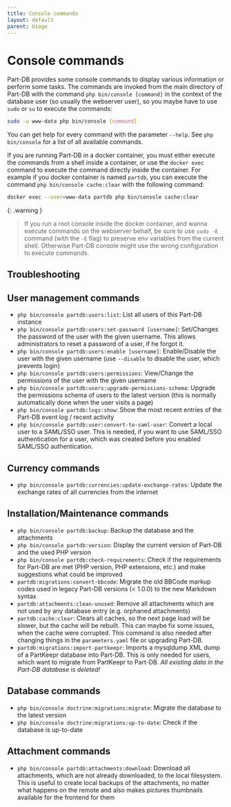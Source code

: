 ```yaml
---
title: Console commands
layout: default
parent: Usage
---
```


# Console commands

Part-DB provides some console commands to display various information or perform some tasks.
The commands are invoked from the main directory of Part-DB with the command `php bin/console [command]` in the context
of the database user (so usually the webserver user), so you maybe have to use `sudo` or `su` to execute the commands: 
  
```bash
sudo -u www-data php bin/console [command]
```

You can get help for every command with the parameter `--help`. See `php bin/console` for a list of all available
commands.

If you are running Part-DB in a docker container, you must either execute the commands from a shell inside a container,
or use the `docker exec` command to execute the command directly inside the container. For example if you docker container
is named `partdb`, you can execute the command `php bin/console cache:clear` with the following command:

```bash
docker exec --user=www-data partdb php bin/console cache:clear
```

{: .warning }
> If you run a root console inside the docker container, and wanna execute commands on the webserver behalf, be sure to use `sudo -E` command (with the `-E` flag) to preserve env variables from the current shell.
> Otherwise Part-DB console might use the wrong configuration to execute commands.

## Troubleshooting

## User management commands

* `php bin/console partdb:users:list`: List all users of this Part-DB instance
* `php bin/console partdb:users:set-password [username]`: Set/Changes the password of the user with the given username.
  This allows administrators to reset a password of a user, if he forgot it.
* `php bin/console partdb:users:enable [username]`: Enable/Disable the user with the given username (use `--disable` to
  disable the user, which prevents login)
* `php bin/console partdb:users:permissions`: View/Change the permissions of the user with the given username
* `php bin/console partdb:users:upgrade-permissions-schema`: Upgrade the permissions schema of users to the latest
  version (this is normally automatically done when the user visits a page)
* `php bin/console partdb:logs:show`: Show the most recent entries of the Part-DB event log / recent activity
* `php bin/console partdb:user:convert-to-saml-user`: Convert a local user to a SAML/SSO user. This is needed, if you
  want to use SAML/SSO authentication for a user, which was created before you enabled SAML/SSO authentication.

## Currency commands

* `php bin/console partdb:currencies:update-exchange-rates`: Update the exchange rates of all currencies from the
  internet

## Installation/Maintenance commands

* `php bin/console partdb:backup`: Backup the database and the attachments
* `php bin/console partdb:version`: Display the current version of Part-DB and the used PHP version
* `php bin/console partdb:check-requirements`: Check if the requirements for Part-DB are met (PHP version, PHP
  extensions, etc.) and make suggestions what could be improved
* `partdb:migrations:convert-bbcode`: Migrate the old BBCode markup codes used in legacy Part-DB versions (< 1.0.0) to
  the new Markdown syntax
* `partdb:attachments:clean-unused`: Remove all attachments which are not used by any database entry (e.g. orphaned
  attachments)
* `partdb:cache:clear`: Clears all caches, so the next page load will be slower, but the cache will be rebuilt. This can
  maybe fix some issues, when the cache were corrupted. This command is also needed after changing things in
  the `parameters.yaml` file or upgrading Part-DB.
* `partdb:migrations:import-partkeepr`: Imports a mysqldump XML dump of a PartKeepr database into Part-DB. This is only
  needed for users, which want to migrate from PartKeepr to Part-DB. *All existing data in the Part-DB database is
  deleted!*

## Database commands

* `php bin/console doctrine:migrations:migrate`: Migrate the database to the latest version
* `php bin/console doctrine:migrations:up-to-date`: Check if the database is up-to-date

## Attachment commands

* `php bin/console partdb:attachments:download`: Download all attachments, which are not already downloaded, to the
  local filesystem. This is useful to create local backups of the attachments, no matter what happens on the remote and
 also makes pictures thumbnails available for the frontend for them